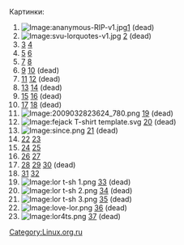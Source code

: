Картинки:

1.  ![Image:ananymous-RIP-v1.jpg](ananymous-RIP-v1.jpg
    "Image:ananymous-RIP-v1.jpg")[1](http://www.linux.org.ru/jump-message.jsp?msgid=3583232&cid=3583512)
    (dead)
2.  ![Image:svu-lorquotes-v1.jpg](svu-lorquotes-v1.jpg
    "Image:svu-lorquotes-v1.jpg")
    [2](http://www.linux.org.ru/jump-message.jsp?msgid=3583232&cid=3583520)
    (dead)
3.  [3](http://img209.imageshack.us/img209/7871/70958970.png)
    [4](http://www.linux.org.ru/forum/linux-org-ru/3583232?cid=3584402)
4.  [5](http://shesha.ru/stuff/design/lor-t-shirts/01a.png)
    [6](http://www.linux.org.ru/jump-message.jsp?msgid=3583232&cid=3586901)
5.  [7](http://shesha.ru/stuff/design/lor-t-shirts/01c.png)
    [8](http://www.linux.org.ru/jump-message.jsp?msgid=3583232&cid=3586901)
6.  [9](http://bayimg.com/image/kaocaaabj.jpg)
    [10](http://www.linux.org.ru/jump-message.jsp?msgid=3583232&cid=3588749)
    (dead)
7.  [11](http://pmironov.ru/lor/futbolki/faq_jackill_finish.png)
    [12](http://www.linux.org.ru/jump-message.jsp?msgid=3583232&cid=3591711)
    (dead)
8.  [13](http://pmironov.ru/lor/futbolki/locale_finish.png)
    [14](http://www.linux.org.ru/jump-message.jsp?msgid=3583232&cid=3591711)
    (dead)
9.  [15](http://pmironov.ru/lor/futbolki/root_finish.png)
    [16](http://www.linux.org.ru/jump-message.jsp?msgid=3583232&cid=3591711)
    (dead)
10. [17](http://pmironov.ru/lor/futbolki/shaman_1_finish.png)
    [18](http://www.linux.org.ru/jump-message.jsp?msgid=3583232&cid=3591711)
    (dead)
11. ![Image:2009032823624_780.png](2009032823624_780.png
    "Image:2009032823624_780.png")
    [19](http://www.linux.org.ru/jump-message.jsp?msgid=3583232&cid=3591919)
    (dead)
12. ![Image:fejack T-shirt template.svg](fejack_T-shirt_template.svg
    "Image:fejack T-shirt template.svg")
    [20](http://www.linux.org.ru/jump-message.jsp?msgid=3583232&cid=3591930)
    (dead)
13. ![Image:since.png](since.png "Image:since.png")
    [21](http://www.linux.org.ru/jump-message.jsp?msgid=3583232&cid=3591938)
    (dead)
14. [22](http://shesha.ru/stuff/design/lor-t-shirts/01a-grey.png)
    [23](http://www.linux.org.ru/jump-message.jsp?msgid=3583232&cid=3591943)
15. [24](http://img16.imageshack.us/img16/5088/63965769.png)
    [25](http://www.linux.org.ru/jump-message.jsp?msgid=3583232&cid=3592054)
16. [26](http://xmages.net/out.php/i160870_2.png)
    [27](http://www.linux.org.ru/jump-message.jsp?msgid=3583232&cid=3592138)
17. [28](http://www.petaimg.com/u29/489frontend.png)
    [29](http://www.petaimg.com/u279/990back.png)
    [30](http://www.linux.org.ru/jump-message.jsp?msgid=3583232&cid=3592779)
    (dead)
18. [31](http://shesha.ru/stuff/design/lor-t-shirts/02.png)
    [32](http://www.linux.org.ru/jump-message.jsp?msgid=3583232&cid=3593981)
19. ![Image:lor t-sh 1.png](lor_t-sh_1.png "Image:lor t-sh 1.png")
    [33](http://www.linux.org.ru/jump-message.jsp?msgid=3583232&cid=3594626)
    (dead)
20. ![Image:lor t-sh 2.png](lor_t-sh_2.png "Image:lor t-sh 2.png")
    [34](http://www.linux.org.ru/jump-message.jsp?msgid=3583232&cid=3594626)
    (dead)
21. ![Image:lor t-sh 3.png](lor_t-sh_3.png "Image:lor t-sh 3.png")
    [35](http://www.linux.org.ru/jump-message.jsp?msgid=3583232&cid=3594626)
    (dead)
22. ![Image:love-lor.png](love-lor.png "Image:love-lor.png")
    [36](http://www.linux.org.ru/jump-message.jsp?msgid=3583232&cid=3596382)
    (dead)
23. ![Image:lor4ts.png](lor4ts.png "Image:lor4ts.png")
    [37](http://www.linux.org.ru/jump-message.jsp?msgid=3583232&cid=3631825)
    (dead)

[Category:Linux.org.ru](Category:Linux.org.ru "wikilink")